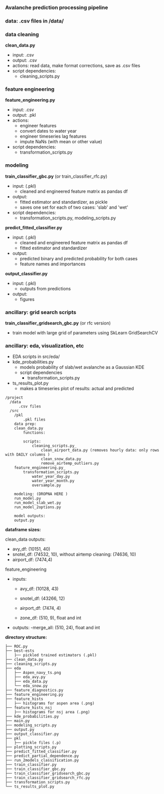 ### Avalanche prediction processing pipeline

### data: .csv files in /data/

### data cleaning
  __clean_data.py__
   - input: .csv
   - output: .csv
   - actions: read data, make format corrections, save as .csv files
   - script dependencies:
      - cleaning_scripts.py

### feature engineering
  __feature_engineering.py__
   - input: .csv
   - output: .pkl
   - actions:
     - engineer features
     - convert dates to water year
     - engineer timeseries lag features
     - impute NaNs (with mean or other value)
   - script dependencies:
      - transformation_scripts.py

### modeling
  __train_classifier_gbc.py__ (or train_classifier_rfc.py)
   - input: (.pkl)
     - cleaned and engineered feature matrix as pandas df
   - output:
     - fitted estimator and standardizer, as pickle
     - saves one set for each of two cases: 'slab' and 'wet'
   - script dependencies:
      - transformation_scripts.py, modeling_scripts.py

  __predict_fitted_classifier.py__
   - input: (.pkl)
     - cleaned and engineered feature matrix as pandas df
     - fitted estimator and standardizer
   - output:
     - predicted binary and predicted probability for both cases
     - feature names and importances

  __output_classifier.py__
   - input: (.pkl)
     - outputs from predictions
   - output:
     - figures

### ancillary: grid search scripts
  __train_classifier_gridsearch_gbc.py__ (or rfc version)
   - train model with large grid of parameters using SkLearn GridSearchCV

### ancillary: eda, visualization, etc
  - EDA scripts in src/eda/
  - kde_probabilities.py
    - models probability of slab/wet avalanche as a Gaussian KDE
    - script dependencies
      - transformation_scripts.py
  - ts_results_plot.py
    - makes a timeseries plot of results: actual and predicted 

~~~
/project
  /data
      .csv files
  /src
    /pkl
        .pkl files
    data prep:
    clean_data.py
        functions:

        scripts:
            cleaning_scripts.py_
                clean_airport_data.py (removes hourly data: only rows with DAILY columns )
                clean_snow_data.py
                remove_airtemp_outliers.py
    feature_engineering.py_
        transformation_scripts.py
            water_year_day.py
            water_year_month.py
            oversample.py

    modeling: (DROPNA HERE )
    run_model.py
    run_model_slab_wet.py
    run_model_2options.py

    model outputs:
    output.py

~~~

__dataframe sizes:__

clean_data outputs:
 - avy_df: (10151, 40)
 - snotel_df: (74532, 10), without airtemp cleaning: (74636, 10)
 - airport_df: (7474,4)


feature_engineering
 - inputs:
    - avy_df: (10128, 43)
    - snotel_df: (43266, 12)
    - airport_df: (7474, 4)

    - zone_df:  (510, 9), float and int
 - outputs:
    -merge_all: (510, 24), float and int

__directory structure:__
~~~
├── ROC.py
├── best-ests
│   ├── pickled trained estimators (.pkl)
├── clean_data.py
├── cleaning_scripts.py
├── eda
│   ├── Aspen_navy_ts.png
│   ├── eda_avy.py
│   ├── eda_data.py
│   └── eda_snow.py
├── feature_diagnostics.py
├── feature_engineering.py
├── feature_hists
│   ├── histograms for aspen area (.png)
├── feature_hists_nsj
│   ├── histograms for nsj area (.png)
├── kde_probabilities.py
├── main.py
├── modeling_scripts.py
├── output.py
├── output_classifier.py
├── pkl
│   ├── pickle files (.p)
├── plotting_scripts.py
├── predict_fitted_classifier.py
├── predict_partial_dependence.py
├── run_2models_classification.py
├── train_classifier.py
├── train_classifier_gbc.py
├── train_classifier_gridsearch_gbc.py
├── train_classifier_gridsearch_rfc.py
├── transformation_scripts.py
└── ts_results_plot.py
~~~
